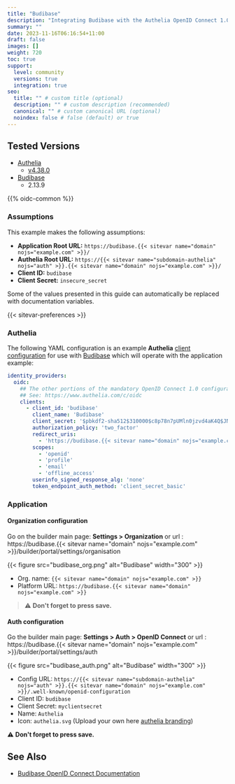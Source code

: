 ```yaml
---
title: "Budibase"
description: "Integrating Budibase with the Authelia OpenID Connect 1.0 Provider."
summary: ""
date: 2023-11-16T06:16:54+11:00
draft: false
images: []
weight: 720
toc: true
support:
  level: community
  versions: true
  integration: true
seo:
  title: "" # custom title (optional)
  description: "" # custom description (recommended)
  canonical: "" # custom canonical URL (optional)
  noindex: false # false (default) or true
---
```


## Tested Versions

- [Authelia]
  - [v4.38.0](https://github.com/authelia/authelia/releases/tag/v4.38.0)
- [Budibase]
  - 2.13.9

{{% oidc-common %}}

### Assumptions

This example makes the following assumptions:

* __Application Root URL:__ `https://budibase.{{< sitevar name="domain" nojs="example.com" >}}/`
* __Authelia Root URL:__ `https://{{< sitevar name="subdomain-authelia" nojs="auth" >}}.{{< sitevar name="domain" nojs="example.com" >}}/`
* __Client ID:__ `budibase`
* __Client Secret:__ `insecure_secret`

Some of the values presented in this guide can automatically be replaced with documentation variables.

{{< sitevar-preferences >}}

### Authelia

The following YAML configuration is an example __Authelia__ [client configuration] for use with [Budibase] which will
operate with the application example:

```yaml {title="configuration.yml"}
identity_providers:
  oidc:
    ## The other portions of the mandatory OpenID Connect 1.0 configuration go here.
    ## See: https://www.authelia.com/c/oidc
    clients:
      - client_id: 'budibase'
        client_name: 'Budibase'
        client_secret: '$pbkdf2-sha512$310000$c8p78n7pUMln0jzvd4aK4Q$JNRBzwAo0ek5qKn50cFzzvE9RXV88h1wJn5KGiHrD0YKtZaR/nCb2CJPOsKaPK0hjf.9yHxzQGZziziccp6Yng'  # The digest of 'insecure_secret'.
        authorization_policy: 'two_factor'
        redirect_uris:
          - 'https://budibase.{{< sitevar name="domain" nojs="example.com" >}}/api/global/auth/oidc/callback'
        scopes:
          - 'openid'
          - 'profile'
          - 'email'
          - 'offline_access'
        userinfo_signed_response_alg: 'none'
        token_endpoint_auth_method: 'client_secret_basic'
```

### Application

#### Organization configuration

Go on the builder main page: **Settings > Organization** or url : https://budibase.{{< sitevar name="domain" nojs="example.com" >}}/builder/portal/settings/organisation

{{< figure src="budibase_org.png" alt="Budibase" width="300" >}}

- Org. name: `{{< sitevar name="domain" nojs="example.com" >}}`
- Platform URL: `https://budibase.{{< sitevar name="domain" nojs="example.com" >}}`

> ⚠️ **Don't forget to press save.**

#### Auth configuration

Go the builder main page: **Settings > Auth > OpenID Connect** or url : https://budibase.{{< sitevar name="domain" nojs="example.com" >}}/builder/portal/settings/auth

{{< figure src="budibase_auth.png" alt="Budibase" width="300" >}}

- Config URL: `https://{{< sitevar name="subdomain-authelia" nojs="auth" >}}.{{< sitevar name="domain" nojs="example.com" >}}/.well-known/openid-configuration`
- Client ID: `budibase`
- Client Secret: `myclientsecret`
- Name: `Authelia`
- Icon: `authelia.svg` (Upload your own here [authelia branding](https://www.authelia.com/reference/guides/branding/))

⚠️ **Don't forget to press save.**

## See Also

- [Budibase OpenID Connect Documentation](https://docs.budibase.com/docs/openid-connect)

[Authelia]: https://www.authelia.com
[Budibase]: https://budibase.com
[OpenID Connect 1.0]: ../../openid-connect/introduction.md
[client configuration]: ../../../configuration/identity-providers/openid-connect/clients.md
